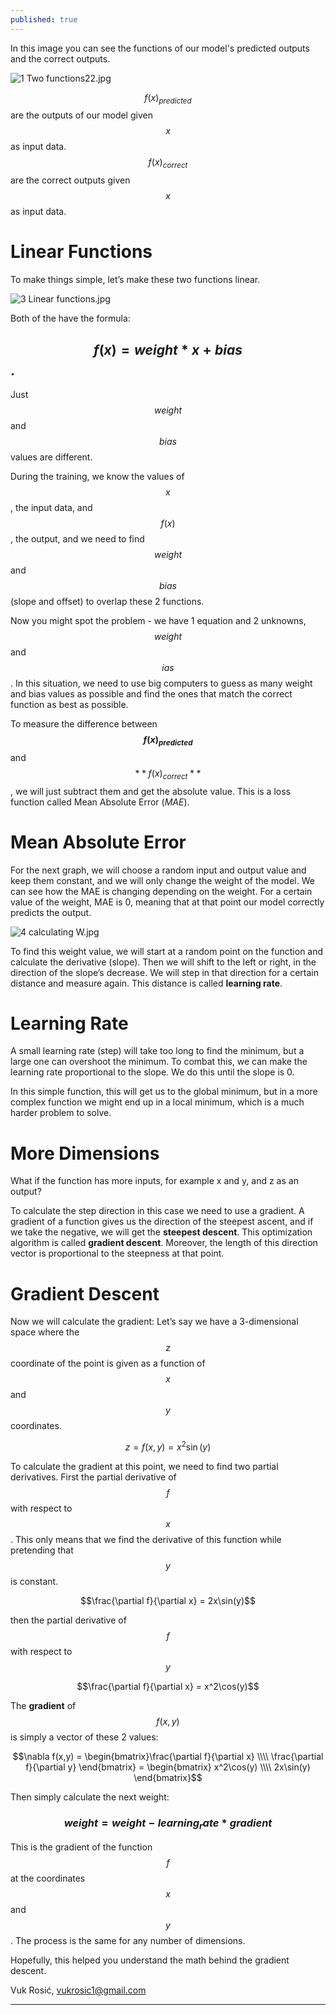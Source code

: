 ```yaml
---
published: true
---
```

In this image you can see the functions of our model's predicted outputs and the correct outputs.

![1 Two functions22.jpg](https://raw.githubusercontent.com/vukrosic/vukrosic.github.io/master/BlogImages/Gradient%20Descent/1%20Two%20functions22.jpg)


$$f(x)_{predicted}$$ are the outputs of our model given $$x$$ as input data.
$$f(x)_{correct}$$ are the correct outputs given $$x$$ as input data.

# Linear Functions

To make things simple, let’s make these two functions linear.

![3 Linear functions.jpg](https://github.com/vukrosic/vukrosic.github.io/blob/master/BlogImages/Gradient%20Descent/6%20MAE2.jpg?raw=true)


Both of the have the formula:


## $$f(x)=weight*x+bias$$.

Just $$weight$$ and $$bias$$ values are different.

During the training, we know the values of $$x$$, the input data, and $$f(x)$$, the output, and we need to find $$weight$$ and $$bias$$ (slope and offset) to overlap these 2 functions.

Now you might spot the problem - we have 1 equation and 2 unknowns, $$weight$$ and $$ias$$. In this situation, we need to use big computers to guess as many weight and bias values as possible and find the ones that match the correct function as best as possible.

To measure the difference between **$$f(x)_{predicted}$$** and $$**f(x)_{correct}**$$, we will just subtract them and get the absolute value. This is a loss function called Mean Absolute Error (_MAE_).

# Mean Absolute Error

For the next graph, we will choose a random input and output value and keep them constant, and we will only change the weight of the model. We can see how the MAE is changing depending on the weight. For a certain value of the weight, MAE is 0, meaning that at that point our model correctly predicts the output.

![4 calculating W.jpg](https://github.com/vukrosic/vukrosic.github.io/blob/master/BlogImages/Gradient%20Descent/6%20MAE.jpg?raw=true)


To find this weight value, we will start at a random point on the function and calculate the derivative (slope). Then we will shift to the left or right, in the direction of the slope’s decrease. We will step in that direction for a certain distance and measure again. This distance is called **learning rate**. 

# Learning Rate

A small learning rate (step) will take too long to find the minimum, but a large one can overshoot the minimum. To combat this, we can make the learning rate proportional to the slope. We do this until the slope is 0.


In this simple function, this will get us to the global minimum, but in a more complex function we might end up in a local minimum, which is a much harder problem to solve.

# More Dimensions

What if the function has more inputs, for example x and y, and z as an output?

To calculate the step direction in this case we need to use a gradient. A gradient of a function gives us the direction of the steepest ascent, and if we take the negative, we will get the **steepest descent**. This optimization algorithm is called **gradient descent**. Moreover, the length of this direction vector is proportional to the steepness at that point.

# Gradient Descent

Now we will calculate the gradient:
Let’s say we have a 3-dimensional space where the $$z$$ coordinate of the point is given as a function of $$x$$ and $$y$$ coordinates.

$$z = f(x,y) = x^2\sin(y)$$

To calculate the gradient at this point, we need to find two partial derivatives.
First the partial derivative of $$f$$ with respect to $$x$$. This only means that we find the derivative of this function while pretending that $$y$$ is constant.

$$\frac{\partial f}{\partial x} = 2x\sin(y)$$

then the partial derivative of $$f$$ with respect to $$y$$

$$\frac{\partial f}{\partial x} = x^2\cos(y)$$ 


The **gradient** of $$f(x,y)$$ is simply a vector of these 2 values: 


$$\nabla f(x,y) = \begin{bmatrix}\frac{\partial f}{\partial x} \\\\ \frac{\partial f}{\partial y}
\end{bmatrix} = \begin{bmatrix} x^2\cos(y) \\\\ 2x\sin(y) \end{bmatrix}$$

Then simply calculate the next weight:

### $$weight = weight - learning_rate * gradient$$ 


This is the gradient of the function $$f$$ at the coordinates $$x$$ and $$y$$. The process is the same for any number of dimensions.

Hopefully, this helped you understand the math behind the gradient descent. 

Vuk Rosić,
vukrosic1@gmail.com

-------------------------
